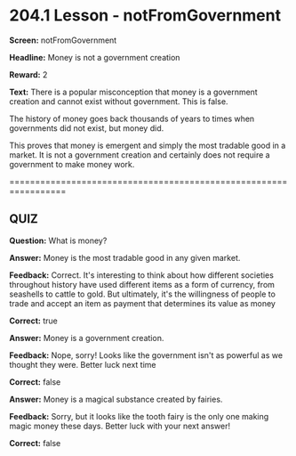 # 204.1 Lesson - notFromGovernment

**Screen:** notFromGovernment

**Headline:** Money is not a government creation

**Reward:** 2

**Text:** There is a popular misconception that money is a government creation and cannot exist without government. This is false.

The history of money goes back thousands of years to times when governments did not exist, but money did.

This proves that money is emergent and simply the most tradable good in a market. It is not a government creation and certainly does not require a government to make money work.

\=================================================================

## QUIZ

**Question:** What is money?

**Answer:** Money is the most tradable good in any given market.

**Feedback:** Correct. It's interesting to think about how different societies throughout history have used different items as a form of currency, from seashells to cattle to gold. But ultimately, it's the willingness of people to trade and accept an item as payment that determines its value as money

**Correct:** true

**Answer:** Money is a government creation.

**Feedback:** Nope, sorry! Looks like the government isn't as powerful as we thought they were. Better luck next time

**Correct:** false

**Answer:** Money is a magical substance created by fairies.

**Feedback:** Sorry, but it looks like the tooth fairy is the only one making magic money these days. Better luck with your next answer!

**Correct:** false

<figure><img src="../.gitbook/assets/204-01.png" alt=""><figcaption></figcaption></figure>

